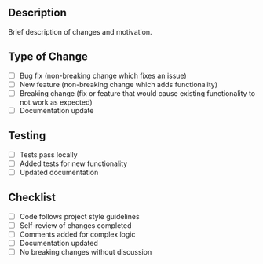## Description
Brief description of changes and motivation.

## Type of Change
- [ ] Bug fix (non-breaking change which fixes an issue)
- [ ] New feature (non-breaking change which adds functionality)
- [ ] Breaking change (fix or feature that would cause existing functionality to not work as expected)
- [ ] Documentation update

## Testing
- [ ] Tests pass locally
- [ ] Added tests for new functionality
- [ ] Updated documentation

## Checklist
- [ ] Code follows project style guidelines
- [ ] Self-review of changes completed
- [ ] Comments added for complex logic
- [ ] Documentation updated
- [ ] No breaking changes without discussion
